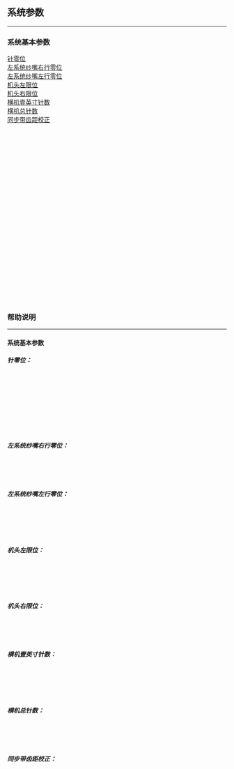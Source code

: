 ## 系统参数
*****
### 系统基本参数
  [针零位](#针零位)<br>
  [左系统纱嘴右行零位](#左系统纱嘴右行零位)<br>
  [左系统纱嘴左行零位](#左系统纱嘴左行零位)<br>
  [机头左限位](#机头左限位)<br>
  [机头右限位](#机头右限位)<br>
  [横机壹英寸针数](#横机壹英寸针数)<br>
  [横机总针数](#横机总针数)<br>
  [同步带齿距校正](#同步带齿距校正)<br>
<br><br><br><br><br><br><br><br><br><br><br><br><br><br><br><br><br><br><br><br><br><br><br><br>
### 帮助说明
-----------
#### 系统基本参数
##### 针零位：<br><br><br><br><br><br><br><br><br><br>
##### 左系统纱嘴右行零位：<br><br><br><br><br>
##### 左系统纱嘴左行零位：<br><br><br><br><br><br>
##### 机头左限位：<br><br><br><br><br><br>
##### 机头右限位：<br><br><br><br><br>
##### 横机壹英寸针数：<br><br><br><br><br><br>
##### 横机总针数：<br><br><br><br><br>
##### 同步带齿距校正： <br><br><br><br><br>
